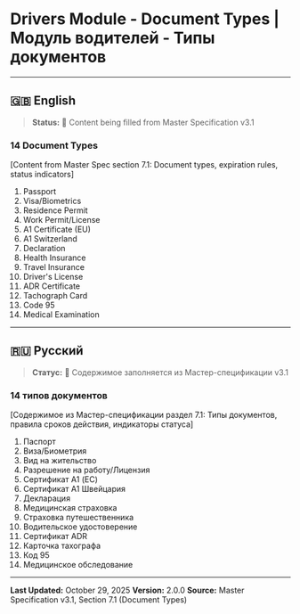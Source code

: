 # Drivers Module - Document Types | Модуль водителей - Типы документов

---

## 🇬🇧 English

> **Status:** 🔄 Content being filled from Master Specification v3.1

### 14 Document Types

[Content from Master Spec section 7.1: Document types, expiration rules, status indicators]

1. Passport
2. Visa/Biometrics
3. Residence Permit
4. Work Permit/License
5. A1 Certificate (EU)
6. A1 Switzerland
7. Declaration
8. Health Insurance
9. Travel Insurance
10. Driver's License
11. ADR Certificate
12. Tachograph Card
13. Code 95
14. Medical Examination

---

## 🇷🇺 Русский

> **Статус:** 🔄 Содержимое заполняется из Мастер-спецификации v3.1

### 14 типов документов

[Содержимое из Мастер-спецификации раздел 7.1: Типы документов, правила сроков действия, индикаторы статуса]

1. Паспорт
2. Виза/Биометрия
3. Вид на жительство
4. Разрешение на работу/Лицензия
5. Сертификат A1 (ЕС)
6. Сертификат A1 Швейцария
7. Декларация
8. Медицинская страховка
9. Страховка путешественника
10. Водительское удостоверение
11. Сертификат ADR
12. Карточка тахографа
13. Код 95
14. Медицинское обследование

---

**Last Updated:** October 29, 2025
**Version:** 2.0.0
**Source:** Master Specification v3.1, Section 7.1 (Document Types)
